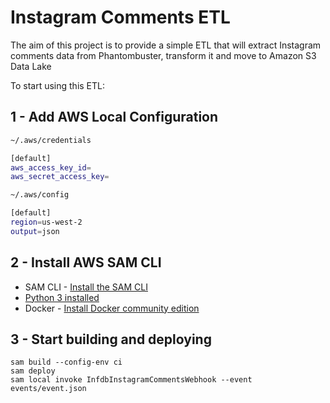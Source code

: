 # Instagram Comments ETL  

The aim of this project is to provide a simple ETL that will extract Instagram comments data from Phantombuster, transform it and move to Amazon S3 Data Lake 

To start using this ETL: 

## 1 - Add AWS Local Configuration 

```bash
~/.aws/credentials

[default] 
aws_access_key_id=
aws_secret_access_key=
```
```bash
~/.aws/config

[default] 
region=us-west-2
output=json
```


## 2 - Install AWS SAM CLI 


* SAM CLI - [Install the SAM CLI](https://docs.aws.amazon.com/serverless-application-model/latest/developerguide/serverless-sam-cli-install.html)
* [Python 3 installed](https://www.python.org/downloads/)
* Docker - [Install Docker community edition](https://hub.docker.com/search/?type=edition&offering=community)


## 3 - Start building and deploying  



```
sam build --config-env ci 
sam deploy 
sam local invoke InfdbInstagramCommentsWebhook --event events/event.json

```

